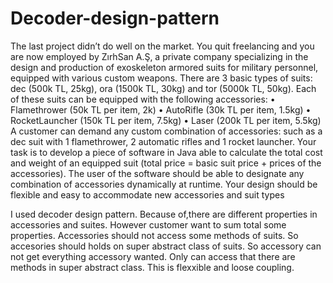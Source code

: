 # Decoder-design-pattern



The last project didn’t do well on the market. You quit freelancing and you
are now employed by ZırhSan A.Ş, a private company specializing in the design and production of
exoskeleton armored suits for military personnel, equipped with various custom weapons.
There are 3 basic types of suits: dec (500k TL, 25kg), ora (1500k TL, 30kg) and tor (5000k TL,
50kg).
Each of these suits can be equipped with the following accessories:
• Flamethrower (50k TL per item, 2k)
• AutoRifle (30k TL per item, 1.5kg)
• RocketLauncher (150k TL per item, 7.5kg)
• Laser (200k TL per item, 5.5kg)
A customer can demand any custom combination of accessories: such as a dec suit with 1
flamethrower, 2 automatic rifles and 1 rocket launcher.
Your task is to develop a piece of software in Java able to calculate the total cost and weight of an
equipped suit (total price = basic suit price + prices of the accessories). The user of the software
should be able to designate any combination of accessories dynamically at runtime. Your design
should be flexible and easy to accommodate new accessories and suit types






I used decoder design pattern.
Because of,there are different properties in accessories and suites.
However customer want to sum total some properties.
Accessories should not access some methods of suits.
So accesories should holds on super abstract class of suits.
So accessory can not get everything accessory wanted.
Only can access that there are methods in super abstract class.
This is flexxible and loose coupling.


